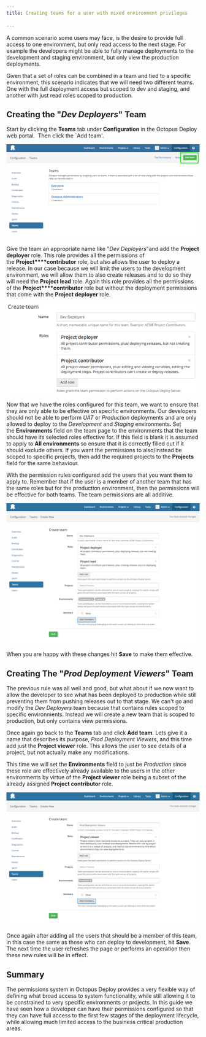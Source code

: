 ```yaml
---
title: Creating teams for a user with mixed environment privileges

---
```



A common scenario some users may face, is the desire to provide full access to one environment, but only read access to the next stage. For example the developers might be able to fully manage deployments to the development and staging environment, but only view the production deployments.


Given that a set of roles can be combined in a team and tied to a specific environment, this scenario indicates that we will need two different teams. One with the full deployment access but scoped to dev and staging, and another with just read roles scoped to production.

## Creating the "*Dev Deployers*" Team


Start by clicking the **Teams** tab under **Configuration** in the Octopus Deploy web portal.  Then click the `Add team'.


![](/docs/images/3702814/3964930.png "width=500")


Give the team an appropriate name like "*Dev Deployers*"and add the **Project deployer** role. This role provides all the permissions of the **Project****contributor** role, but also allows the user to deploy a release. In our case because we will limit the users to the development environment, we will allow them to also create releases and to do so they will need the **Project lead** role. Again this role provides all the permissions of the **Project****contributor** role but without the deployment permissions that come with the **Project deployer** role.


![](/docs/images/3702814/3964931.png "width=500")


Now that we have the roles configured for this team, we want to ensure that they are only able to be effective on specific environments. Our developers should not be able to perform *UAT* or *Production* deployments and are only allowed to deploy to the *Development* and *Staging* environments. Set the **Environments** field on the team page to the environments that the team should have its selected roles effective for. If this field is blank it is assumed to apply to **All environments** so ensure that it is correctly filled out if it should exclude others. If you want the permissions to also/instead be scoped to specific projects, then add the required projects to the **Projects** field for the same behaviour.


With the permission rules configured add the users that you want them to apply to. Remember that if the user is a member of another team that has the same roles but for the production environment, then the permissions will be effective for both teams. The team permissions are all additive.


![](/docs/images/3702814/3964933.png "width=500")


When you are happy with these changes hit **Save** to make them effective.

## Creating The "*Prod Deployment Viewers*" Team


The previous rule was all well and good, but what about if we now want to allow the developer to see what has been deployed to production while still preventing them from pushing releases out to that stage. We can't go and modify the *Dev Deployers* team because that contains rules scoped to specific environments. Instead we will create a new team that is scoped to production, but only contains view permissions.


Once again go back to the **Teams** tab and click **Add team**. Lets give it a name that describes its purpose, *Prod Deployment Viewers*, and this time add just the **Project viewer** role. This allows the user to see details of a project, but not actually make any modifications.


This time we will set the **Environments** field to just be *Production* since these role are effectively already available to the users in the other environments by virtue of the **Project viewer** role being a subset of the already assigned **Project contributor** role.


![](/docs/images/3702814/3964934.png "width=500")


Once again after adding all the users that should be a member of this team, in this case the same as those who can deploy to development, hit **Save**. The next time the user refreshes the page or performs an operation then these new rules will be in effect.

## Summary


The permissions system in Octopus Deploy provides a very flexible way of defining what broad access to system functionality, while still allowing it to be constrained to very specific environments or projects. In this guide we have seen how a developer can have their permissions configured so that they can have full access to the first few stages of the deployment lifecycle, while allowing much limited access to the business critical production areas.
